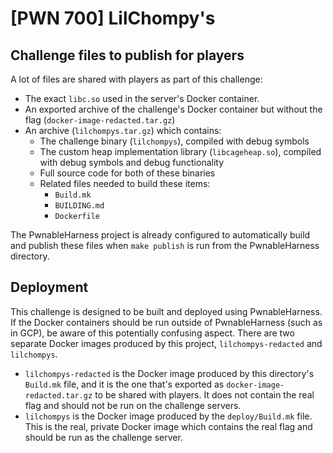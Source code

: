 # [PWN 700] LilChompy's

## Challenge files to publish for players

A lot of files are shared with players as part of this challenge:

* The exact `libc.so` used in the server's Docker container.
* An exported archive of the challenge's Docker container but without the flag
  (`docker-image-redacted.tar.gz`)
* An archive (`lilchompys.tar.gz`) which contains:
  - The challenge binary (`lilchompys`), compiled with debug symbols
  - The custom heap implementation library (`libcageheap.so`), compiled with debug
    symbols and debug functionality
  - Full source code for both of these binaries
  - Related files needed to build these items:
    + `Build.mk`
    + `BUILDING.md`
    + `Dockerfile`

The PwnableHarness project is already configured to automatically build and publish
these files when `make publish` is run from the PwnableHarness directory.


## Deployment

This challenge is designed to be built and deployed using PwnableHarness. If the
Docker containers should be run outside of PwnableHarness (such as in GCP), be aware
of this potentially confusing aspect. There are two separate Docker images produced
by this project, `lilchompys-redacted` and `lilchompys`.

* `lilchompys-redacted` is the Docker image produced by this directory's `Build.mk`
  file, and it is the one that's exported as `docker-image-redacted.tar.gz` to be
  shared with players. It does not contain the real flag and should not be run on
  the challenge servers.
* `lilchompys` is the Docker image produced by the `deploy/Build.mk` file. This is
  the real, private Docker image which contains the real flag and should be run as
  the challenge server.
